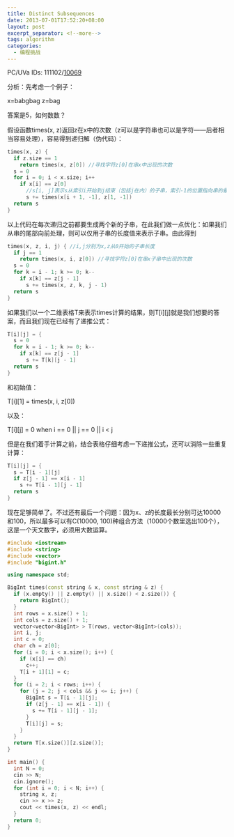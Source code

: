 ```yaml
---
title: Distinct Subsequences
date: 2013-07-01T17:52:20+08:00
layout: post
excerpt_separator: <!--more-->
tags: algorithm
categories:
  - 编程挑战
---
```

PC/UVa IDs: 111102/<a href="http://uva.onlinejudge.org/index.php?option=com_onlinejudge&#038;Itemid=8&#038;page=show_problem&#038;problem=1010" target="_blank">10069</a>

分析：先考虑一个例子：
  
x=babgbag z=bag
  
答案是5，如何数数？
  
假设函数times(x, z)返回z在x中的次数（z可以是字符串也可以是字符——后者相当容易处理），容易得到递归解（伪代码）：<!--more-->

```cpp
times(x, z) {
  if z.size == 1
    return times(x, z[0]) //寻找字符z[0]在串x中出现的次数
  s = 0
  for i = 0; i < x.size; i++
    if x[i] == z[0]
      //s[i, j]表示s从索引i开始到j结束（包括j在内）的子串，索引-1的位置指向串的最后一个字符
      s += times(x[i + 1, -1], z[1, -1]) 
  return s
}
```

以上代码在每次递归之前都要生成两个新的子串，在此我们做一点优化：如果我们从串的尾部向前处理，则可以仅用子串的长度值来表示子串。由此得到

```cpp
times(x, z, i, j) { //i,j分别为x,z从0开始的子串长度
  if j == 1
    return times(x, i, z[0]) //寻找字符z[0]在串x子串中出现的次数
  s = 0
  for k = i - 1; k >= 0; k--
    if x[k] == z[j - 1]
      s += times(x, z, k, j - 1) 
  return s
}
```

如果我们以一个二维表格T来表示times计算的结果，则T\[i\]\[j\]就是我们想要的答案，而且我们现在已经有了递推公式：

```cpp
T[i][j] = {
  s = 0
  for k = i - 1; k >= 0; k--
    if x[k] == z[j - 1]
      s += T[k][j - 1]
  return s
}
```

和初始值：
  
T\[i\]\[1\] = times(x, i, z[0])
  
以及：
  
T\[i\]\[j\] = 0 when i == 0 || j == 0 || i < j
  
但是在我们着手计算之前，结合表格仔细考虑一下递推公式，还可以消除一些重复计算：

```cpp
T[i][j] = {
  s = T[i - 1][j]
  if z[j - 1] == x[i - 1]
    s += T[i - 1][j - 1]
  return s
}
```

现在足够简单了。不过还有最后一个问题：因为x、z的长度最长分别可达10000和100，所以最多可以有C(10000, 100)种组合方法（10000个数里选出100个），这是一个天文数字，必须用大数运算。

```cpp
#include <iostream>
#include <string>
#include <vector>
#include "bigint.h"

using namespace std;

BigInt times(const string & x, const string & z) {
  if (x.empty() || z.empty() || x.size() < z.size()) {
    return BigInt();
  }
  int rows = x.size() + 1;
  int cols = z.size() + 1;
  vector<vector<BigInt> > T(rows, vector<BigInt>(cols));
  int i, j;
  int c = 0;
  char ch = z[0];
  for (i = 0; i < x.size(); i++) {
    if (x[i] == ch)
      c++;
    T[i + 1][1] = c;
  }
  for (i = 2; i < rows; i++) {
    for (j = 2; j < cols && j <= i; j++) {
      BigInt s = T[i - 1][j];
      if (z[j - 1] == x[i - 1]) {
        s += T[i - 1][j - 1];
      }
      T[i][j] = s;
    }
  }
  return T[x.size()][z.size()];
}

int main() {
  int N = 0;
  cin >> N;
  cin.ignore();
  for (int i = 0; i < N; i++) {
    string x, z;
    cin >> x >> z;
    cout << times(x, z) << endl;
  }
  return 0;
}
```

